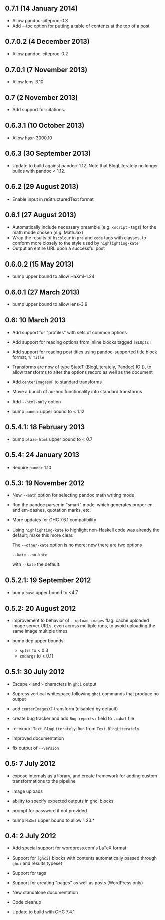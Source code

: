 0.7.1 (14 January 2014)
-----------------------

  * Allow pandoc-citeproc-0.3
  * Add --toc option for putting a table of contents at the top of a post

0.7.0.2 (4 December 2013)
-------------------------

  * Allow pandoc-citeproc-0.2

0.7.0.1 (7 November 2013)
-------------------------

  * Allow lens-3.10

0.7 (2 November 2013)
---------------------

  * Add support for citations.

0.6.3.1 (10 October 2013)
-------------------------

  * Allow haxr-3000.10

0.6.3 (30 September 2013)
-------------------------

  * Update to build against pandoc-1.12.  Note that BlogLiterately no
    longer builds with pandoc < 1.12.

0.6.2 (29 August 2013)
----------------------

  * Enable input in reStructuredText format

0.6.1 (27 August 2013)
----------------------

  * Automatically include necessary preamble (e.g. `<script>` tags)
    for the math mode chosen (*e.g.* MathJax)
  * Wrap the results of `hscolour` in `pre` and `code` tags with
    classes, to conform more closely to the style used by
    `highlighting-kate`
  * Output an entire URL upon a successful post

0.6.0.2 (15 May 2013)
---------------------

  * bump upper bound to allow HaXml-1.24

0.6.0.1 (27 March 2013)
-----------------------

  * bump upper bound to allow lens-3.9

0.6: 10 March 2013
------------------

  * Add support for "profiles" with sets of common options

  * Add support for reading options from inline blocks tagged `[BLOpts]`

  * Add support for reading post titles using pandoc-supported title
    block format, `% Title`

  * Transforms are now of type StateT (BlogLiterately, Pandoc) IO (),
    to allow transforms to alter the options record as well as the
    document

  * Add `centerImagesXF` to standard transforms

  * Move a bunch of ad-hoc functionality into standard transforms

  * Add `--html-only` option

  * bump `pandoc` upper bound to < 1.12

0.5.4.1: 18 February 2013
-------------------------

  * bump `blaze-html` upper bound to < 0.7

0.5.4: 24 January 2013
----------------------

  * Require `pandoc` 1.10.

0.5.3: 19 November 2012
-----------------------

  * New `--math` option for selecting pandoc math writing mode

  * Run the pandoc parser in "smart" mode, which generates proper en-
    and em-dashes, quotation marks, etc.

  * More updates for GHC 7.6.1 compatibility

  * Using `highlighting-kate` to highlight non-Haskell code was already
    the default; make this more clear.

    The `--other-kate` option is no more; now there are two options

      `--kate`
      `--no-kate`

    with `--kate` the default.

0.5.2.1: 19 September 2012
--------------------------

  * bump `base` upper bound to <4.7

0.5.2: 20 August 2012
---------------------

  * improvement to behavior of `--upload-images` flag: cache uploaded
    image server URLs, even across multiple runs, to avoid uploading
    the same image multiple times

  * bump dep upper bounds:
    - `split` to < 0.3
    - `cmdargs` to < 0.11

0.5.1: 30 July 2012
-------------------

  * Escape `<` and `>` characters in `ghci` output

  * Supress vertical whitespace following `ghci` commands that produce
    no output

  * add `centerImagesXF` transform (disabled by default)

  * create bug tracker and add `Bug-reports:` field to `.cabal` file

  * re-export `Text.BlogLiterately.Run` from `Text.BlogLiterately`

  * improved documentation

  * fix output of `--version`

0.5: 7 July 2012
----------------

  * expose internals as a library, and create framework for adding
    custom transformations to the pipeline

  * image uploads

  * ability to specify expected outputs in ghci blocks

  * prompt for password if not provided

  * bump `HaXml` upper bound to allow 1.23.*

0.4: 2 July 2012
----------------

  * Add special support for wordpress.com's LaTeX format

  * Support for `[ghci]` blocks with contents automatically passed
    through `ghci` and results typeset

  * Support for tags

  * Support for creating "pages" as well as posts (WordPress only)

  * New standalone documentation

  * Code cleanup

  * Update to build with GHC 7.4.1
